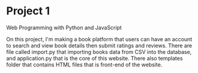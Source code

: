 # Project 1

Web Programming with Python and JavaScript

On this project, I'm making a book platform that users can have an account to search and view book details then submit ratings and reviews.
There are file called import.py that importing books data from CSV into the database, and application.py that is the core of this website. There also templates folder that contains HTML files that is front-end of the website.
